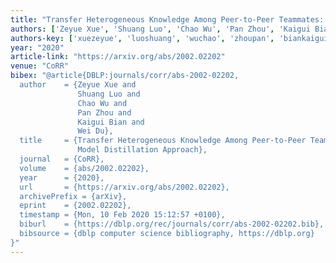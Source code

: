 ```yaml
---
title: "Transfer Heterogeneous Knowledge Among Peer-to-Peer Teammates: A Model Distillation Approach"
authors: ['Zeyue Xue', 'Shuang Luo', 'Chao Wu', 'Pan Zhou', 'Kaigui Bian', 'Wei Du']
authors-key: ['xuezeyue', 'luoshuang', 'wuchao', 'zhoupan', 'biankaigui', 'duwei']
year: "2020"
article-link: "https://arxiv.org/abs/2002.02202"
venue: "CoRR"
bibex: "@article{DBLP:journals/corr/abs-2002-02202,
  author    = {Zeyue Xue and
               Shuang Luo and
               Chao Wu and
               Pan Zhou and
               Kaigui Bian and
               Wei Du},
  title     = {Transfer Heterogeneous Knowledge Among Peer-to-Peer Teammates: {A}
               Model Distillation Approach},
  journal   = {CoRR},
  volume    = {abs/2002.02202},
  year      = {2020},
  url       = {https://arxiv.org/abs/2002.02202},
  archivePrefix = {arXiv},
  eprint    = {2002.02202},
  timestamp = {Mon, 10 Feb 2020 15:12:57 +0100},
  biburl    = {https://dblp.org/rec/journals/corr/abs-2002-02202.bib},
  bibsource = {dblp computer science bibliography, https://dblp.org}
}"
---
```

